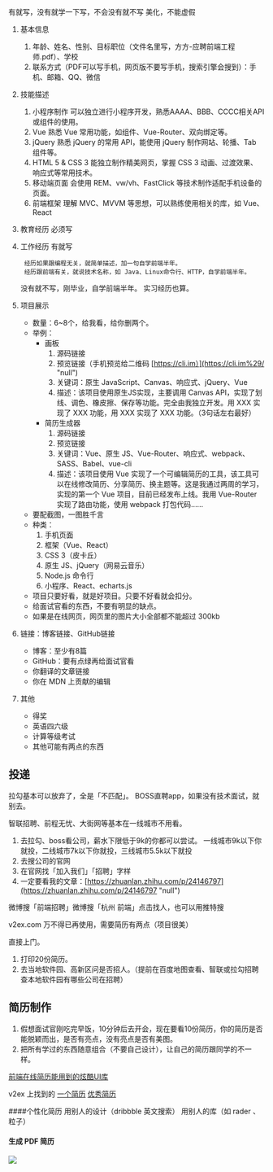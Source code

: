 有就写，没有就学一下写，不会没有就不写
美化，不能虚假
1.  基本信息
    1.  年龄、姓名、性别、目标职位（文件名里写，方方-应聘前端工程师.pdf）、学校
    2.  联系方式（PDF可以写手机，网页版不要写手机，搜索引擎会搜到）：手机、邮箱、QQ、微信
2.  技能描述
    1.  小程序制作
        可以独立进行小程序开发，熟悉AAAA、BBB、CCCC相关API或组件的使用。
    2.  Vue 
        熟悉 Vue 常用功能，如组件、Vue-Router、双向绑定等。
    3.  jQuery 
        熟悉 jQuery 的常用 API，能使用 jQuery 制作网站、轮播、Tab 组件等。
    4.  HTML 5 & CSS 3 
        能独立制作精美网页，掌握 CSS 3 动画、过渡效果、响应式等常用技术。
    5.  移动端页面 
        会使用 REM、vw/vh、FastClick 等技术制作适配手机设备的页面。
    6.  前端框架 
        理解 MVC、MVVM 等思想，可以熟练使用相关的库，如 Vue、React
3.  教育经历
    必须写
4.  工作经历
    有就写

    ```
     经历如果跟编程无关，就简单描述，加一句自学前端半年。
     经历跟前端有关，就说技术名称，如 Java、Linux命令行、HTTP，自学前端半年。    

    ```

    没有就不写，刚毕业，自学前端半年。
    实习经历也算。
5.  项目展示
    *   数量：6~8个，给我看，给你删两个。
    *   举例：
        *   画板
            1.  源码链接
            2.  预览链接（手机预览给二维码 [https://cli.im）](https://cli.im%29/ "null")
            3.  关键词：原生 JavaScript、Canvas、响应式、jQuery、Vue
            4.  描述：该项目使用原生JS实现，主要调用 Canvas API，实现了划线、调色、橡皮擦、保存等功能。完全由我独立开发。用 XXX 实现了 XXX 功能，用 XXX 实现了 XXX 功能。（3句话左右最好）
        *   简历生成器
            1.  源码链接
            2.  预览链接
            3.  关键词：Vue、原生 JS、Vue-Router、响应式、webpack、SASS、Babel、vue-cli
            4.  描述：该项目使用 Vue 实现了一个可编辑简历的工具，该工具可以在线修改简历、分享简历、换主题等。这是我通过两周的学习，实现的第一个 Vue 项目，目前已经发布上线。我用 Vue-Router 实现了路由功能，使用 webpack 打包代码……
    *   要配截图，一图胜千言
    *   种类：
        1.  手机页面
        2.  框架（Vue、React）
        3.  CSS 3（皮卡丘）
        4.  原生 JS、jQuery（网易云音乐）
        5.  Node.js 命令行
        6.  小程序、React、echarts.js
    *   项目只要好看，就是好项目。只要不好看就会扣分。
    *   给面试官看的东西，不要有明显的缺点。
    *   如果是在线网页，网页里的图片大小全部都不能超过 300kb
6.  链接：博客链接、GitHub链接
    *   博客：至少有8篇
    *   GitHub：要有点绿再给面试官看
    *   你翻译的文章链接
    *   你在 MDN 上贡献的编辑
7.  其他
    *   得奖
    *   英语四六级
    *   计算等级考试
    *   其他可能有两点的东西
## 投递

拉勾基本可以放弃了，全是「不匹配」。
BOSS直聘app，如果没有技术面试，就别去。

智联招聘、前程无忧、大街网等基本在一线城市不用看。

1.  去拉勾、boss看公司，薪水下限低于9k的你都可以尝试。
    一线城市9k以下你就投，二线城市7k以下你就投，三线城市5.5k以下就投
2.  去搜公司的官网
3.  在官网找「加入我们」「招聘」字样
4.  一定要看我的文章：[https://zhuanlan.zhihu.com/p/24146797](https://zhuanlan.zhihu.com/p/24146797 "null")

微博搜「前端招聘」微博搜「杭州 前端」点击找人，也可以用推特搜

v2ex.com 万不得已再使用，需要简历有两点（项目很美）

直接上门。

1.  打印20份简历。
2.  去当地软件园、高新区问是否招人。（提前在百度地图查看、智联或拉勾招聘查本地软件园有哪些公司在招聘）

## 简历制作

1.  假想面试官刚吃完早饭，10分钟后去开会，现在要看10份简历，你的简历是否能脱颖而出，是否有亮点，没有亮点是否有美图。
2.  把所有学过的东西随意组合（不要自己设计），让自己的简历跟同学的不一样。

[前端在线简历能用到的炫酷UI库](https://zhuanlan.zhihu.com/p/34645979 "null")

v2ex 上找到的
[一个简历](https://xieal.me/)
[优秀简历](https://www.v2ex.com/t/389021)

####个性化简历
用别人的设计（dribbble 英文搜索）
用别人的库（如 rader 、粒子）
#### 生成 PDF 简历
![](https://upload-images.jianshu.io/upload_images/7094266-ad243fc6fef3d531.png?imageMogr2/auto-orient/strip%7CimageView2/2/w/1240)
